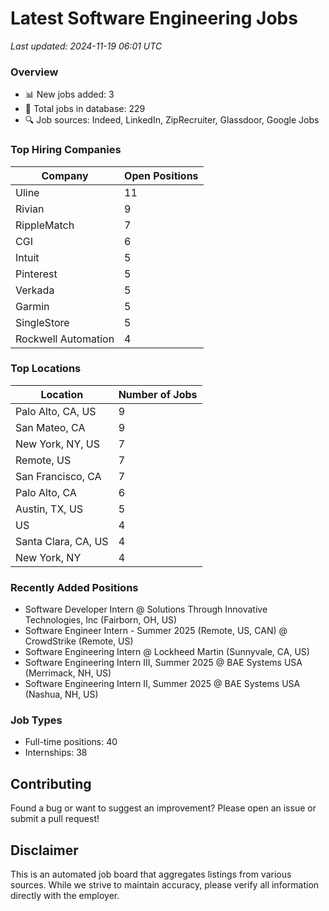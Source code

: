 # Latest Software Engineering Jobs
*Last updated: 2024-11-19 06:01 UTC*

### Overview
- 📊 New jobs added: 3
- 💼 Total jobs in database: 229
- 🔍 Job sources: Indeed, LinkedIn, ZipRecruiter, Glassdoor, Google Jobs

### Top Hiring Companies
| Company | Open Positions |
|---------|---------------|
| Uline | 11 |
| Rivian | 9 |
| RippleMatch | 7 |
| CGI | 6 |
| Intuit | 5 |
| Pinterest | 5 |
| Verkada | 5 |
| Garmin | 5 |
| SingleStore | 5 |
| Rockwell Automation | 4 |

### Top Locations
| Location | Number of Jobs |
|----------|---------------|
| Palo Alto, CA, US | 9 |
| San Mateo, CA | 9 |
| New York, NY, US | 7 |
| Remote, US | 7 |
| San Francisco, CA | 7 |
| Palo Alto, CA | 6 |
| Austin, TX, US | 5 |
| US | 4 |
| Santa Clara, CA, US | 4 |
| New York, NY | 4 |

### Recently Added Positions
- Software Developer Intern @ Solutions Through Innovative Technologies, Inc (Fairborn, OH, US)
- Software Engineer Intern - Summer 2025 (Remote, US, CAN) @ CrowdStrike (Remote, US)
- Software Engineering Intern @ Lockheed Martin (Sunnyvale, CA, US)
- Software Engineering Intern III, Summer 2025 @ BAE Systems USA (Merrimack, NH, US)
- Software Engineering Intern II, Summer 2025 @ BAE Systems USA (Nashua, NH, US)

### Job Types
- Full-time positions: 40
- Internships: 38

## Contributing
Found a bug or want to suggest an improvement? Please open an issue or submit a pull request!

## Disclaimer
This is an automated job board that aggregates listings from various sources. While we strive to maintain accuracy, 
please verify all information directly with the employer.
